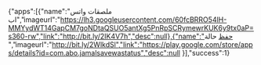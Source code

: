   {"apps":[{"name":"ملصقات واتس اب","imageurl":"https://lh3.googleusercontent.com/60fcBRRO54lH-MMYydWT14GapCM7goNDtaQSUO5antXg5PnRpSCRymewrKUK6y9tx0aP=s360-rw","link":"http://bit.ly/2IK4V7h","desc":null},{"name":"حفظ حالة ","imageurl":"http://bit.ly/2WlkdSl","link":"https://play.google.com/store/apps/details?id=com.abo.jamalsavewastatus","desc":null
}],"success":1} 
